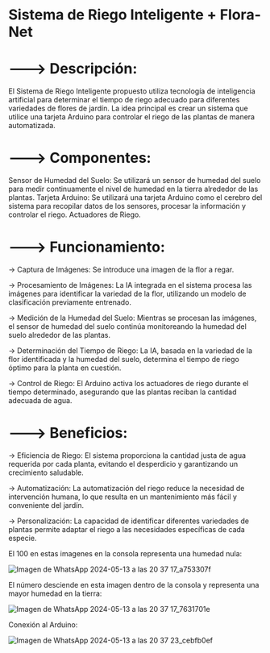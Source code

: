 # Sistema de Riego Inteligente + Flora-Net

# ---> Descripción:
El Sistema de Riego Inteligente propuesto utiliza tecnología de inteligencia artificial para determinar el tiempo de riego adecuado para diferentes variedades de flores de jardín. La idea principal es crear un sistema que utilice una tarjeta Arduino para controlar el riego de las plantas de manera automatizada.

# ---> Componentes:

Sensor de Humedad del Suelo: Se utilizará un sensor de humedad del suelo para medir continuamente el nivel de humedad en la tierra alrededor de las plantas.
Tarjeta Arduino: Se utilizará una tarjeta Arduino como el cerebro del sistema para recopilar datos de los sensores, procesar la información y controlar el riego.
Actuadores de Riego.

# ---> Funcionamiento:

  -> Captura de Imágenes: Se introduce una imagen de la flor a regar.
  
  -> Procesamiento de Imágenes: La IA integrada en el sistema procesa las imágenes para identificar la variedad de la flor, utilizando un modelo de clasificación previamente entrenado.
  
  -> Medición de la Humedad del Suelo: Mientras se procesan las imágenes, el sensor de humedad del suelo continúa monitoreando la humedad del suelo alrededor de las plantas.
  
  -> Determinación del Tiempo de Riego: La IA, basada en la variedad de la flor identificada y la humedad del suelo, determina el tiempo de riego óptimo para la planta en cuestión.
  
  -> Control de Riego: El Arduino activa los actuadores de riego durante el tiempo determinado, asegurando que las plantas reciban la cantidad adecuada de agua.

# ---> Beneficios:

  -> Eficiencia de Riego: El sistema proporciona la cantidad justa de agua requerida por cada planta, evitando el desperdicio y garantizando un crecimiento saludable.
  
  -> Automatización: La automatización del riego reduce la necesidad de intervención humana, lo que resulta en un mantenimiento más fácil y conveniente del jardín.
  
  -> Personalización: La capacidad de identificar diferentes variedades de plantas permite adaptar el riego a las necesidades específicas de cada especie.

El 100 en estas imagenes en la consola representa una humedad nula:

![Imagen de WhatsApp 2024-05-13 a las 20 37 17_a753307f](https://github.com/PaolaRoMa/SistemaDeRiegoAutomatico/assets/92270132/62d89c8a-1b60-434d-9f91-c648b47edd32)

El número desciende en esta imagen dentro de la consola y representa una mayor humedad en la tierra:

![Imagen de WhatsApp 2024-05-13 a las 20 37 17_7631701e](https://github.com/PaolaRoMa/SistemaDeRiegoAutomatico/assets/92270132/80c5c1da-5a20-4255-87c1-656ae2e74ae8)

Conexión al Arduino:

![Imagen de WhatsApp 2024-05-13 a las 20 37 23_cebfb0ef](https://github.com/PaolaRoMa/SistemaDeRiegoAutomatico/assets/92270132/7c275eeb-d4d5-407c-a0e7-d3c1c7012af7)

